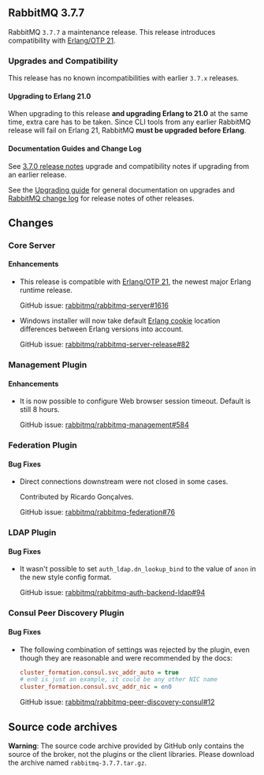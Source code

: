 ## RabbitMQ 3.7.7

RabbitMQ `3.7.7` a maintenance release. This release introduces
compatibility with [Erlang/OTP 21](http://www.erlang.org/news/123).

### Upgrades and Compatibility

This release has no known incompatibilities with earlier `3.7.x` releases.

#### Upgrading to Erlang 21.0

When upgrading to this release **and upgrading Erlang to 21.0** at the same time, extra care has to be taken.
Since CLI tools from any earlier RabbitMQ release will fail on Erlang 21, RabbitMQ **must be upgraded before Erlang**.

#### Documentation Guides and Change Log

See [3.7.0 release notes](https://github.com/rabbitmq/rabbitmq-server/releases/tag/v3.7.0) upgrade and
compatibility notes if upgrading from an earlier release.

See the [Upgrading guide](http://www.rabbitmq.com/upgrade.html) for general documentation on upgrades and
[RabbitMQ change log](http://www.rabbitmq.com/changelog.html) for release notes of other releases.


## Changes

### Core Server

#### Enhancements

 * This release is compatible with [Erlang/OTP 21](http://www.erlang.org/news/123), the newest major
   Erlang runtime release.

   GitHub issue: [rabbitmq/rabbitmq-server#1616](https://github.com/rabbitmq/rabbitmq-server/issues/1616)

 * Windows installer will now take default [Erlang cookie](http://www.rabbitmq.com/cli.html#erlang-cookie) location differences between Erlang versions into account.

   GitHub issue: [rabbitmq/rabbitmq-server-release#82](https://github.com/rabbitmq/rabbitmq-server-release/pull/82)


### Management Plugin

#### Enhancements

 * It is now possible to configure Web browser session timeout. Default is still 8 hours.

   GitHub issue: [rabbitmq/rabbitmq-management#584](https://github.com/rabbitmq/rabbitmq-management/pull/584)


### Federation Plugin

#### Bug Fixes

 * Direct connections downstream were not closed in some cases.

   Contributed by Ricardo Gonçalves.

   GitHub issue: [rabbitmq/rabbitmq-federation#76](https://github.com/rabbitmq/rabbitmq-federation/issues/76)
   
   
### LDAP Plugin

#### Bug Fixes

 * It wasn't possible to set `auth_ldap.dn_lookup_bind` to the value of `anon` in the new style config format.
  
   GitHub issue: [rabbitmq/rabbitmq-auth-backend-ldap#94](https://github.com/rabbitmq/rabbitmq-auth-backend-ldap/issues/94) 
   
### Consul Peer Discovery Plugin

#### Bug Fixes

  * The following combination of settings was rejected by the plugin, even though they are reasonable
    and were recommended by the docs:
    
    ``` ini
    cluster_formation.consul.svc_addr_auto = true
    # en0 is just an example, it could be any other NIC name
    cluster_formation.consul.svc_addr_nic = en0
    ```

    GitHub issue: [rabbitmq/rabbitmq-peer-discovery-consul#12](https://github.com/rabbitmq/rabbitmq-peer-discovery-consul/issues/12)

## Source code archives

**Warning**: The source code archive provided by GitHub only contains the source of the broker,
not the plugins or the client libraries. Please download the archive named `rabbitmq-3.7.7.tar.gz`.
